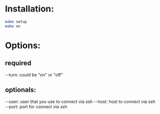 # Installation:

```bash
make setup
make on
```

# Options:

## required
--turn:  could be "on" or "off"
## optionals:
--user: user that you use to connect via ssh
--host: host to connect via ssh
--port: port for connect via ssh
